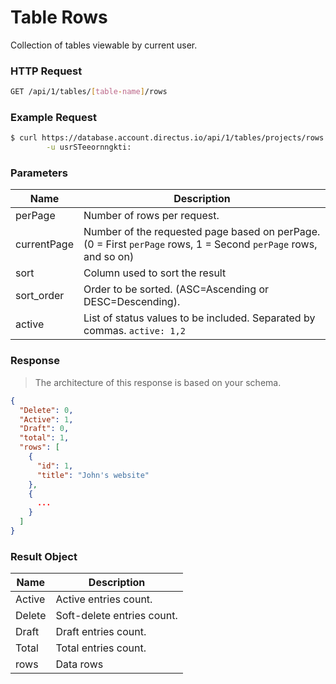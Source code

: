 # Table Rows

Collection of tables viewable by current user.

### HTTP Request

```bash
GET /api/1/tables/[table-name]/rows
```

### Example Request

```bash
$ curl https://database.account.directus.io/api/1/tables/projects/rows \
        -u usrSTeeornngkti:
```

### Parameters

Name        | Description
----------- | ------------
perPage     | Number of rows per request.
currentPage | Number of the requested page based on perPage. (0 = First `perPage` rows, 1 = Second `perPage` rows, and so on)
sort        | Column used to sort the result
sort_order  | Order to be sorted. (ASC=Ascending or DESC=Descending).
active      | List of status values to be included. Separated by commas. `active: 1,2`

### Response

> The architecture of this response is based on your schema.

```json
{
  "Delete": 0,
  "Active": 1,
  "Draft": 0,
  "total": 1,
  "rows": [
    {
      "id": 1,
      "title": "John's website"
    },
    {
      ...
    }
  ]
}
```

### Result Object

Name        | Description
----------- | ------------
Active      | Active entries count.
Delete      | Soft-delete entries count.
Draft       | Draft entries count.
Total       | Total entries count.
rows        | Data rows